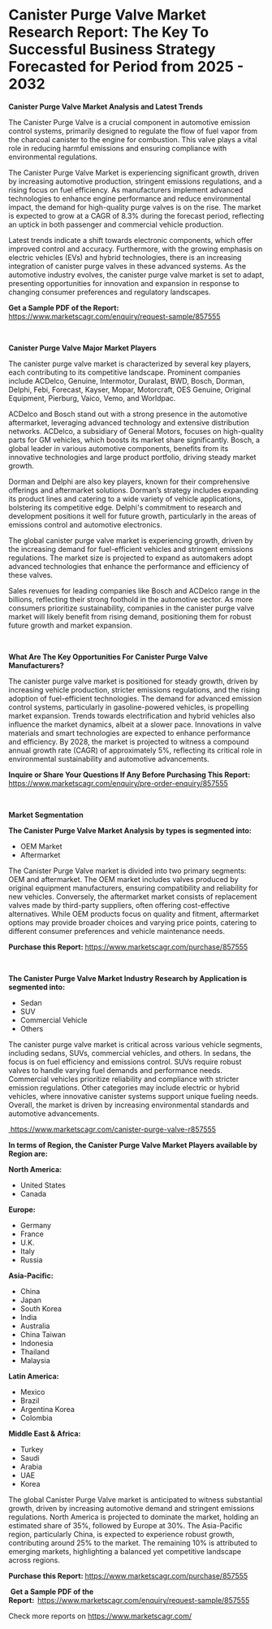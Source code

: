 <p><h1>Canister Purge Valve Market Research Report: The Key To Successful Business Strategy Forecasted for Period from 2025 - 2032</h1></p><p><strong>Canister Purge Valve Market Analysis and Latest Trends</strong></p>
<p><p>The Canister Purge Valve is a crucial component in automotive emission control systems, primarily designed to regulate the flow of fuel vapor from the charcoal canister to the engine for combustion. This valve plays a vital role in reducing harmful emissions and ensuring compliance with environmental regulations. </p><p>The Canister Purge Valve Market is experiencing significant growth, driven by increasing automotive production, stringent emissions regulations, and a rising focus on fuel efficiency. As manufacturers implement advanced technologies to enhance engine performance and reduce environmental impact, the demand for high-quality purge valves is on the rise. The market is expected to grow at a CAGR of 8.3% during the forecast period, reflecting an uptick in both passenger and commercial vehicle production.</p><p>Latest trends indicate a shift towards electronic components, which offer improved control and accuracy. Furthermore, with the growing emphasis on electric vehicles (EVs) and hybrid technologies, there is an increasing integration of canister purge valves in these advanced systems. As the automotive industry evolves, the canister purge valve market is set to adapt, presenting opportunities for innovation and expansion in response to changing consumer preferences and regulatory landscapes.</p></p>
<p><strong>Get a Sample PDF of the Report:&nbsp;</strong> <a href="https://www.marketscagr.com/enquiry/request-sample/857555?utm_campaign=2215&utm_medium=2&utm_source=Github&utm_content=ia&utm_term=30012025&utm_id=canister-purge-valve">https://www.marketscagr.com/enquiry/request-sample/857555</a></p>
<p>&nbsp;</p>
<p><strong>Canister Purge Valve Major Market Players</strong></p>
<p><p>The canister purge valve market is characterized by several key players, each contributing to its competitive landscape. Prominent companies include ACDelco, Genuine, Intermotor, Duralast, BWD, Bosch, Dorman, Delphi, Febi, Forecast, Kayser, Mopar, Motorcraft, OES Genuine, Original Equipment, Pierburg, Vaico, Vemo, and Worldpac.</p><p>ACDelco and Bosch stand out with a strong presence in the automotive aftermarket, leveraging advanced technology and extensive distribution networks. ACDelco, a subsidiary of General Motors, focuses on high-quality parts for GM vehicles, which boosts its market share significantly. Bosch, a global leader in various automotive components, benefits from its innovative technologies and large product portfolio, driving steady market growth.</p><p>Dorman and Delphi are also key players, known for their comprehensive offerings and aftermarket solutions. Dorman’s strategy includes expanding its product lines and catering to a wide variety of vehicle applications, bolstering its competitive edge. Delphi's commitment to research and development positions it well for future growth, particularly in the areas of emissions control and automotive electronics.</p><p>The global canister purge valve market is experiencing growth, driven by the increasing demand for fuel-efficient vehicles and stringent emissions regulations. The market size is projected to expand as automakers adopt advanced technologies that enhance the performance and efficiency of these valves.</p><p>Sales revenues for leading companies like Bosch and ACDelco range in the billions, reflecting their strong foothold in the automotive sector. As more consumers prioritize sustainability, companies in the canister purge valve market will likely benefit from rising demand, positioning them for robust future growth and market expansion.</p></p>
<p>&nbsp;</p>
<p><strong>What Are The Key Opportunities For Canister Purge Valve Manufacturers?</strong></p>
<p><p>The canister purge valve market is positioned for steady growth, driven by increasing vehicle production, stricter emissions regulations, and the rising adoption of fuel-efficient technologies. The demand for advanced emission control systems, particularly in gasoline-powered vehicles, is propelling market expansion. Trends towards electrification and hybrid vehicles also influence the market dynamics, albeit at a slower pace. Innovations in valve materials and smart technologies are expected to enhance performance and efficiency. By 2028, the market is projected to witness a compound annual growth rate (CAGR) of approximately 5%, reflecting its critical role in environmental sustainability and automotive advancements.</p></p>
<p><strong>Inquire or Share Your Questions If Any Before Purchasing This Report:</strong> <a href="https://www.marketscagr.com/enquiry/pre-order-enquiry/857555?utm_campaign=2215&utm_medium=2&utm_source=Github&utm_content=ia&utm_term=30012025&utm_id=canister-purge-valve">https://www.marketscagr.com/enquiry/pre-order-enquiry/857555</a></p>
<p>&nbsp;</p>
<p><strong>Market Segmentation</strong></p>
<p><strong>The Canister Purge Valve Market Analysis by types is segmented into:</strong></p>
<p><ul><li>OEM Market</li><li>Aftermarket</li></ul></p>
<p><p>The Canister Purge Valve market is divided into two primary segments: OEM and aftermarket. The OEM market includes valves produced by original equipment manufacturers, ensuring compatibility and reliability for new vehicles. Conversely, the aftermarket market consists of replacement valves made by third-party suppliers, often offering cost-effective alternatives. While OEM products focus on quality and fitment, aftermarket options may provide broader choices and varying price points, catering to different consumer preferences and vehicle maintenance needs.</p></p>
<p><strong>Purchase this Report:&nbsp;</strong><a href="https://www.marketscagr.com/purchase/857555?utm_campaign=2215&utm_medium=2&utm_source=Github&utm_content=ia&utm_term=30012025&utm_id=canister-purge-valve">https://www.marketscagr.com/purchase/857555</a></p>
<p>&nbsp;</p>
<p><strong>The Canister Purge Valve Market Industry Research by Application is segmented into:</strong></p>
<p><ul><li>Sedan</li><li>SUV</li><li>Commercial Vehicle</li><li>Others</li></ul></p>
<p><p>The canister purge valve market is critical across various vehicle segments, including sedans, SUVs, commercial vehicles, and others. In sedans, the focus is on fuel efficiency and emissions control. SUVs require robust valves to handle varying fuel demands and performance needs. Commercial vehicles prioritize reliability and compliance with stricter emission regulations. Other categories may include electric or hybrid vehicles, where innovative canister systems support unique fueling needs. Overall, the market is driven by increasing environmental standards and automotive advancements.</p></p>
<p><a href="https://www.marketscagr.com/canister-purge-valve-r857555?utm_campaign=2215&utm_medium=2&utm_source=Github&utm_content=ia&utm_term=30012025&utm_id=canister-purge-valve">&nbsp;https://www.marketscagr.com/canister-purge-valve-r857555</a></p>
<p><strong>In terms of Region, the Canister Purge Valve Market Players available by Region are:</strong></p>
<p>
    <p> <strong> North America: </strong>
        <ul>
            <li>United States</li>
            <li>Canada</li>
        </ul>
        </p> 
    <p> <strong> Europe: </strong>
        <ul>
            <li>Germany</li>
            <li>France</li>
            <li>U.K.</li>
            <li>Italy</li>
            <li>Russia</li>
        </ul>
        </p> 
    <p> <strong> Asia-Pacific: </strong>
        <ul>
            <li>China</li>
            <li>Japan</li>
            <li>South Korea</li>
            <li>India</li>
            <li>Australia</li>
            <li>China Taiwan</li>
            <li>Indonesia</li>
            <li>Thailand</li>
            <li>Malaysia</li>
        </ul>
        </p> 
    <p> <strong> Latin America: </strong>
        <ul>
            <li>Mexico</li>
            <li>Brazil</li>
            <li>Argentina Korea</li>
            <li>Colombia</li>
        </ul>
        </p> 
    <p> <strong> Middle East & Africa: </strong>
        <ul>
            <li>Turkey</li>
            <li>Saudi</li>
            <li>Arabia</li>
            <li>UAE</li>
            <li>Korea</li>
        </ul>
    </p>
    </p>
<p><p>The global Canister Purge Valve market is anticipated to witness substantial growth, driven by increasing automotive demand and stringent emissions regulations. North America is projected to dominate the market, holding an estimated share of 35%, followed by Europe at 30%. The Asia-Pacific region, particularly China, is expected to experience robust growth, contributing around 25% to the market. The remaining 10% is attributed to emerging markets, highlighting a balanced yet competitive landscape across regions.</p></p>
<p><strong>Purchase this Report: </strong><a href="https://www.marketscagr.com/purchase/857555?utm_campaign=2215&utm_medium=2&utm_source=Github&utm_content=ia&utm_term=30012025&utm_id=canister-purge-valve">https://www.marketscagr.com/purchase/857555</a></p>
<p>&nbsp;<strong>Get a Sample PDF of the Report:&nbsp;&nbsp;</strong><a href="https://www.marketscagr.com/enquiry/request-sample/857555?utm_campaign=2215&utm_medium=2&utm_source=Github&utm_content=ia&utm_term=30012025&utm_id=canister-purge-valve">https://www.marketscagr.com/enquiry/request-sample/857555</a></p>
<p><strong></strong></p>
<p>Check more reports on <a href="https://www.marketscagr.com/?utm_campaign=2215&utm_medium=2&utm_source=Github&utm_content=ia&utm_term=30012025&utm_id=canister-purge-valve">https://www.marketscagr.com/</a></p>